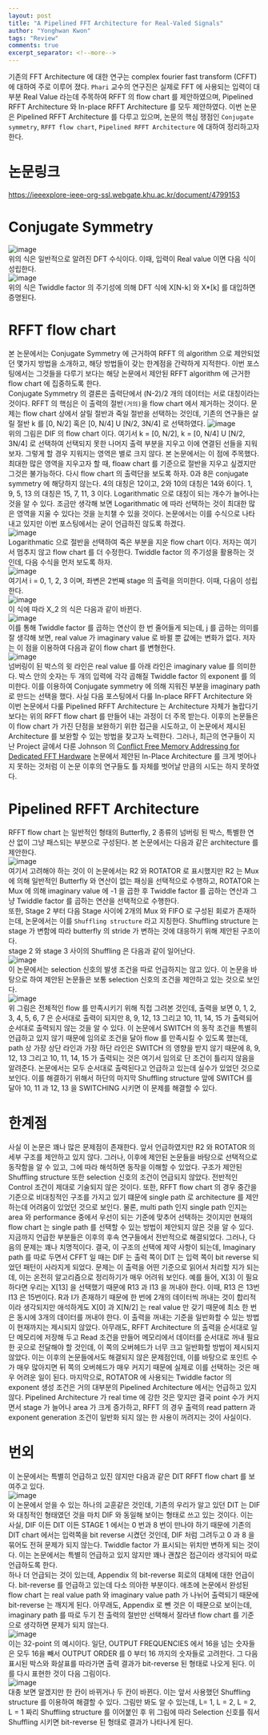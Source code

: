 ```yaml
---
layout: post
title: "A Pipelined FFT Architecture for Real-Valed Signals"
author: "Yonghwan Kwon"
tags: "Review"
comments: true
excerpt_separator: <!--more-->
---
```

기존의 FFT Architecture 에 대한 연구는 complex fourier fast transform (CFFT) 에 대하여 주로 이루어 졌다. `Phari` 교수의 연구진은 실제로 FFT 에 사용되는 입력이 대부분 Real Value 라는데 주목하여 RFFT 의 flow chart 를 제안하였으며, Pipelined RFFT Architecture 와 In-place RFFT Architecture 를 모두 제안하였다. 이번 논문은 Pipelined RFFT Architecture 를 다루고 있으며, 논문의 핵심 쟁점인 `Conjugate symmetry`, `RFFT flow chart`, `Pipelined RFFT Architecture` 에 대하여 정리하고자 한다. <!--more-->  

# 논문링크
https://ieeexplore-ieee-org-ssl.webgate.khu.ac.kr/document/4799153

# Conjugate Symmetry
![image](https://user-images.githubusercontent.com/120978778/212918653-91f369d2-59d3-487c-bc1b-faca86923b65.png)  
위의 식은 일반적으로 알려진 DFT 수식이다. 이때, 입력이 Real value 이면 다음 식이 성립한다.  
![image](https://user-images.githubusercontent.com/120978778/212919161-d63d9b35-af34-4606-8168-4829c51533c1.png)  
위의 식은 Twiddle factor 의 주기성에 의해 DFT 식에 X[N-k] 와 X*[k] 를 대입하면 증명된다.  

# RFFT flow chart
본 논문에서는 Conjugate Symmetry 에 근거하여 RFFT 의 algorithm 으로 제안되었던 몇가지 방법을 소개하고, 해당 방법들이 갖는 한계점을 간략하게 지적한다. 이번 포스팅에서는 그것들을 다루기 보다는 해당 논문에서 제안된 RFFT algorithm 에 근거한 flow chart 에 집중하도록 한다. </br>
Conjugate Symmetry 의 결론은 출력단에서 (N-2)/2 개의 데이터는 서로 대칭이라는 것이다. RFFT 의 핵심은 이 출력의 절반`(거의)`을 flow chart 에서 제거하는 것이다. 문제는 flow chart 상에서 살릴 절반과 죽일 절반을 선택하는 것인데, 기존의 연구들은 살릴 절반 k 를 [0, N/2] 혹은 [0, N/4] U [N/2, 3N/4] 로 선택하였다. 
![image](https://user-images.githubusercontent.com/120978778/212921607-564e5b51-c3b5-4b1c-80b7-491ab4e9390a.png)  
위의 그림은 DIF 의 flow chart 이다. 여기서 k = [0, N/2], k = [0, N/4] U [N/2, 3N/4] 로 선택하여 선택되지 못한 나머지 출력 부분을 지우고 이에 연결된 선들을 지워 보자. 그렇게 할 경우 지워지는 영역은 별로 크지 않다. 본 논문에서는 이 점에 주목했다. 최대한 많은 영역을 지우고자 할 때, floaw chart 를 기준으로 절반을 지우고 싶겠지만 그것은 불가능하다. 다시 flow chart 의 출력단을 보도록 하자. 0과 8은 conjugate symmetry 에 해당하지 않는다. 4의 대칭은 12이고, 2와 10의 대칭은 14와 6이다. 1, 9, 5, 13 의 대칭은 15, 7, 11, 3 이다. Logarithmatic 으로 대칭이 되는 개수가 늘어나는 것을 알 수 있다. 조금만 생각해 보면 Logarithmatic 에 따라 선택하는 것이 최대한 많은 영역을 지울 수 있다는 것을 눈치챌 수 있을 것이다. 논문에서는 이를 수식으로 나타내고 있지만 이번 포스팅에서는 굳이 언급하진 않도록 하겠다.  
![image](https://user-images.githubusercontent.com/120978778/212924558-356bfad7-8c21-43c9-a9bc-331b189490c6.png)  
Logarithmatic 으로 절반을 선택하여 죽은 부분을 지운 flow chart 이다. 저자는 여기서 멈추지 않고 flow chart 를 더 수정한다. Twiddle factor 의 주기성을 활용하는 것인데, 다음 수식을 먼저 보도록 하자.  
![image](https://user-images.githubusercontent.com/120978778/212925778-0bf8572d-ca07-4668-9e6d-507588cb0037.png)  
여기서 i = 0, 1, 2, 3 이며, 좌변은 2번째 stage 의 출력을 의미한다. 이때, 다음이 성립한다.  
![image](https://user-images.githubusercontent.com/120978778/212928831-8255b2cf-e696-4679-82a5-aada36a7961c.png)  
이 식에 따라 X_2 의 식은 다음과 같이 바뀐다.  
![image](https://user-images.githubusercontent.com/120978778/212930665-656687c7-0318-4cdf-8fc2-f2f799ca7f41.png)  
이를 통해 Twiddle factor 를 곱하는 연산이 한 번 줄어들게 되는데, j 를 곱하는 의미를 잘 생각해 보면, real value 가 imaginary value 로 바뀔 뿐 값에는 변화가 없다. 저자는 이 점을 이용하여 다음과 같이 flow chart 를 변형한다.  
![image](https://user-images.githubusercontent.com/120978778/212931371-5fdf55c9-062f-481a-a17c-b6d941057eed.png)  
넘버링이 된 박스의 윗 라인은 real value 를 아래 라인은 imaginary value 를 의미한다. 박스 안의 숫자는 두 개의 입력에 각각 곱해질 Twiddle factor 의 exponent 를 의미한다. 이를 이용하여 Conjugate symmetry 에 의해 지워진 부분을 imaginary path 로 만드는 선택을 했다. 사실 다음 포스팅에서 다룰 In-place RFFT Architecture 와 이번 논문에서 다룰 Pipelined RFFT Architecture 는 Architecture 자체가 놀랍다기 보다는 위의 RFFT flow chart 를 만들어 내는 과정이 더 주목 받는다. 이후의 논문들은 이 flow chart 가 가진 단점을 보완하기 위한 접근을 시도하고, 이 논문에서 제시된 Architecture 를 보완할 수 있는 방법을 찾고자 노력한다. 그러나, 최근의 연구들이 지난 Project 글에서 다룬 Johnson 의 [Conflict Free Memory Addressing for Dedicated FFT Hardware](https://ieeexplore.ieee.org/document/142032) 논문에서 제안된 In-Place Architecture 를 크게 벗어나지 못하는 것처럼 이 논문 이후의 연구들도 틀 자체를 벗어날 만큼의 시도는 하지 못하였다. 
 
# Pipelined RFFT Architecture
RFFT flow chart 는 일반적인 형태의 Butterfly, 2 종류의 넘버링 된 박스, 특별한 연산 없이 그냥 패스되는 부분으로 구성된다. 본 논문에서는 다음과 같은 architecture 를 제안한다.  
![image](https://user-images.githubusercontent.com/120978778/212939827-ef84f534-9586-4c6f-aceb-0a285a0bdc80.png)  
여기서 고려해야 하는 것이 이 논문에서는 R2 와 ROTATOR 로 표시했지만 R2 는 Mux 에 의해 일반적인 Butterfly 와 연산이 없는 패싱을 선택적으로 수행하고, ROTATOR 는 Mux 에 의해 imaginary value 에 -1 을 곱한 후 Twiddle factor 를 곱하는 연산과 그냥 Twiddle factor 를 곱하는 연산을 선택적으로 수행한다.  
또한, Stage 2 부터 다음 Stage 사이에 2개의 Mux 와 FIFO 로 구성된 회로가 존재하는데, 논문에서는 이를 `Shuffling structure` 라고 지칭한다. Shuffling structure 는 stage 가 변함에 따라 butterfly 의 stride 가 변하는 것에 대응하기 위해 제안된 구조이다.  
stage 2 와 stage 3 사이의 Shuffling 은 다음과 같이 일어난다.  
![image](https://user-images.githubusercontent.com/120978778/212940889-ef8b8057-91f7-46bb-a611-39349ecad2e3.png)  
이 논문에서는 selection 신호의 발생 조건을 따로 언급하지는 않고 있다. 이 논문을 바탕으로 하여 제안된 논문들은 보통 selection 신호의 조건을 제안하고 있는 것으로 보인다.  
![image](https://user-images.githubusercontent.com/120978778/212941469-56f06192-88c1-431c-ad34-deac2958534a.png)  
위 그림은 전체적인 flow 를 만족시키기 위해 직접 그려본 것인데, 출력을 보면 0, 1, 2, 3, 4, 5, 6, 7 은 순서대로 출력이 되지만 8, 9, 12, 13 그리고 10, 11, 14, 15 가 출력되어 순서대로 출력되지 않는 것을 알 수 있다. 이 논문에서 SWITCH 의 동작 조건을 특별히 언급하고 있지 않기 때문에 임의로 조건을 달아 flow 를 만족시킬 수 있도록 했는데, path 상 가장 상단 라인과 가장 하단 라인은 SWITCH 의 영향을 받지 않기 때문에 8, 9, 12, 13 그리고 10, 11, 14, 15 가 출력되는 것은 여기서 임의로 단 조건이 틀리지 않음을 알려준다. 논문에서는 모두 순서대로 출력된다고 언급하고 있는데 실수가 있었던 것으로 보인다. 이를 해결하기 위해서 하단의 마지막 Shuffling structure 앞에 SWITCH 를 달아 10, 11 과 12, 13 을 SWITCHING 시키면 이 문제를 해결할 수 있다.  

# 한계점
사실 이 논문은 꽤나 많은 문제점이 존재한다. 앞서 언급하였지만 R2 와 ROTATOR 의 세부 구조를 제안하고 있지 않다. 그러나, 이후에 제안된 논문들을 바탕으로 선택적으로 동작함을 알 수 있고, 그에 따라 해석하면 동작을 이해할 수 있었다. 구조가 제안된 Shuffling structure 또한 selection 신호의 조건이 언급되지 않았다. 전반적인 Control 조건이 제대로 기술되지 않은 것이다. 또한, RFFT flow chart 의 경우 중간을 기준으로 비대칭적인 구조를 가지고 있기 떄문에 single path 로 architecture 를 제안하는데 어려움이 있었던 것으로 보인다. 물론, multi path 인지 single path 인지는 area 와 performance 중에서 우선이 되는 기준에 맞추어 선택하는 것이지만 현재의 flow chart 는 single path 를 선택할 수 있는 방법이 제안되지 않은 것을 알 수 있다. 지금까지 언급한 부분들은 이후의 후속 연구들에서 전반적으로 해결되었다. 그러나, 다음의 문제는 꽤나 치명적이다. 결국, 이 구조의 선택에 제약 사항이 되는데, Imaginary path 를 따로 두면서 CFFT 일 때는 DIF 는 출력 쪽이 DIT 는 입력 쪽이 bit reverse 되었던 패턴이 사라지게 되었다. 문제는 이 출력을 어떤 기준으로 읽어서 처리할 지가 되는데, 이는 온전히 알고리즘으로 정리하기가 매우 어려워 보인다. 예를 들어, X[3] 이 필요하다면 우리는 X[13] 을 선택했기 때문에 R13 과 I13 을 꺼내야 한다. 이때, R13 은 13번 I13 은 15번이다. R과 I가 존재하기 때문에 한 번에 2개의 데이터씩 꺼내는 것이 합리적이라 생각되지만 애석하게도 X[0] 과 X[N/2] 는 real value 만 갖기 때문에 최소 한 번은 동시에 3개의 데이터를 꺼내야 한다. 이 출력을 꺼내는 기준을 일반화할 수 있는 방법이 현재까지는 제시되지 않았다. 아무래도, RFFT Architecture 의 출력을 순서대로 일단 메모리에 저장해 두고 Read 조건을 만들어 메모리에서 데이터를 순서대로 꺼내 필요한 곳으로 전달해야 할 것인데, 이 쪽의 오버헤드가 너무 크고 일반화할 방법이 제시되지 않았다. 이는 이후의 논문들에서도 해결되지 않은 문제점인데, 이를 바탕으로 포인트 수가 매우 많아지면 뒤 쪽의 오버헤드가 매우 커지기 때문에 실제로 이를 선택하는 것은 매우 어려운 일이 된다. 마지막으로, ROTATOR 에 사용되는 Twiddle factor 의 exponent 생성 조건은 거의 대부분의 Pipelined Architecture 에서는 언급하고 있지 않다. Pipelined Architecture 가 real time 에 강한 것은 맞지만 결국 point 수가 커지면서 stage 가 늘어나 area 가 크게 증가하고, RFFT 의 경우 출력의 read pattern 과 exponent generation 조건이 일반화 되지 않는 한 사용이 꺼려지는 것이 사실이다.  

# 번외
이 논문에서는 특별히 언급하고 있진 않지만 다음과 같은 DIT RFFT flow chart 를 보여주고 있다.  
![image](https://user-images.githubusercontent.com/120978778/212948549-9e167567-74aa-48d6-8106-85a414e807f7.png)  
이 논문에서 얻을 수 있는 하나의 교훈같은 것인데, 기존의 우리가 알고 있던 DIT 는 DIF 와 대칭적인 형태였던 것을 마치 DIF 와 동일해 보이는 형태로 쓰고 있는 것이다. 이는 사실, DIF 이든 DIT 이든 STAGE 1 에서는 0 번과 8 번이 만나야 하기 때문에 기존의 DIT chart 에서는 입력쪽을 bit reverse 시켰던 것인데, DIF 처럼 그려두고 0 과 8 을 묶어도 전혀 문제가 되지 않는다. Twiddle factor 가 표시되는 위치만 변하게 되는 것이다. 이는 논문에서는 특별히 언급하고 있지 않지만 꽤나 괜찮은 접근이라 생각되어 따로 언급하도록 한다. </br>
하나 더 언급되는 것이 있는데, Appendix 의 bit-reverse 회로의 대체에 대한 언급이다. bit-reverse 를 언급하고 있는데 다소 의아한 부분이다. 애초에 논문에서 완성된 flow chart 는 real value path 와 imaginary value path 가 나뉘어 출력되기 때문에 bit-reverse 는 깨지게 된다. 아무래도, Appendix 로 뺀 것은 이 때문으로 보이는데, imaginary path 를 따로 두기 전 출력의 절반만 선택해서 잘라낸 flow chart 를 기준으로 생각하면 문제가 되지 않는다.  
![image](https://user-images.githubusercontent.com/120978778/212954603-b651315e-0254-400b-b961-9736c92261ad.png)  
이는 32-point 의 예시이다. 일단, OUTPUT FREQUENCIES 에서 16을 넘는 숫자들은 모두 16을 빼서 OUTPUT ORDER 를 0 부터 16 까지의 숫자들로 고려한다. 그 다음 표시된 박스와 화살표를 따라가면 출력 결과가 bit-reverse 된 형태로 나오게 된다. 이를 다시 표현한 것이 다음 그림이다.  
![image](https://user-images.githubusercontent.com/120978778/212955652-cd464efa-1d58-4872-b233-871c2a29526e.png)  
대충 보면 알겠지만 한 칸이 바뀌거나 두 칸이 바뀐다. 이는 앞서 사용했던 Shuffling structure 를 이용하여 해결할 수 있다. 그림만 봐도 알 수 있는데, L= 1, L = 2, L = 2, L = 1 짜리 Shuffling structure 를 이어붙인 후 위 그림에 따라 Selection 신호를 줘서 Shuffling 시키면 bit-reverse 된 형태로 결과가 나타나게 된다.